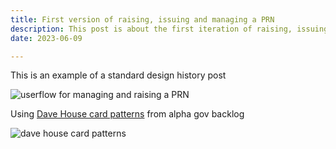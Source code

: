 ```yaml
---
title: First version of raising, issuing and managing a PRN
description: This post is about the first iteration of raising, issuing and managing a PRN designed by Helen and Joe
date: 2023-06-09

---
```


This is an example of a standard design history post


![userflow for managing and raising a PRN](/userflow-manage-prn.png)





Using [Dave House card patterns](https://github.com/alphagov/govuk-design-system-backlog/issues/113#issuecomment-390905761) from alpha gov backlog

![dave house card patterns](/cards.png)
